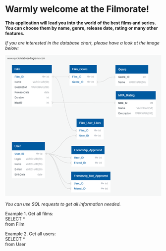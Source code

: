# Warmly welcome at the Filmorate!

**This application will lead you into the world of the best films and series. 
You can choose them by name, genre, release date, rating or many other features.**

*If you are interested in the database chart, please have a look at the image below:*

![Database Chart](src/main/resources/database/FilmorateDatabaseChart.png)

*You can use SQL requests to get all information needed.*

Example 1. Get all films:</br>
SELECT * </br>
from Film

Example 2. Get all users:</br>
SELECT * </br>
from User



